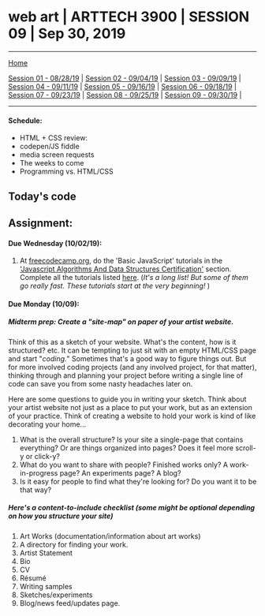 # web art | ARTTECH 3900 | SESSION 09 | Sep 30, 2019
___
<a href="../">Home</a><br>

<a href="https://dougrosman.github.io/saic-webart-fa19/lectures/session01">Session 01 - 08/28/19</a> |
<a href="https://dougrosman.github.io/saic-webart-fa19/lectures/session02">Session 02 - 09/04/19</a> |
<a href="https://dougrosman.github.io/saic-webart-fa19/lectures/session03">Session 03 - 09/09/19</a> |
<a href="https://dougrosman.github.io/saic-webart-fa19/lectures/session04">Session 04 - 09/11/19</a> |
<a href="https://dougrosman.github.io/saic-webart-fa19/lectures/session05">Session 05 - 09/16/19</a> |
<a href="https://dougrosman.github.io/saic-webart-fa19/lectures/session06">Session 06 - 09/18/19</a> |
<a href="https://dougrosman.github.io/saic-webart-fa19/lectures/session07">Session 07 - 09/23/19</a> |
<a href="https://dougrosman.github.io/saic-webart-fa19/lectures/session08">Session 08 - 09/25/19</a> |
<a href="https://dougrosman.github.io/saic-webart-fa19/lectures/session09">Session 09 - 09/30/19</a> |

___

#### Schedule:
* HTML + CSS review:
* codepen/JS fiddle
* media screen requests
* The weeks to come
* Programming vs. HTML/CSS

## Today's code



## Assignment:
#### Due Wednesday (10/02/19):
1. At <a href="https://learn.freecodecamp.org/" target="_blank"> freecodecamp.org</a>, do the 'Basic JavaScript' tutorials in the <a href="../images/fcc-1.png" target="_blank">'Javascript Algorithms And Data Structures Certification'</a> section. Complete all the tutorials listed <a href="../images/fcc-2.png" target="_blank">here</a>. (<em>It's a long list! But some of them go really fast. These tutorials start at the very beginning! </em>)

#### Due Monday (10/09):
##### Midterm prep: Create a "site-map" on paper of your artist website.
Think of this as a sketch of your website. What's the content, how is it structured? etc. It can be tempting to just sit with an empty HTML/CSS page and start "_coding._" Sometimes that's a good way to figure things out. But for more involved coding projects (and any involved project, for that matter), thinking through and planning your project before writing a single line of code can save you from some nasty headaches later on.

Here are some questions to guide you in writing your sketch. Think about your artist website not just as a place to put your work, but as an extension of your practice. Think of creating a website to hold your work is kind of like decorating your home...

1. What is the overall structure? Is your site a single-page that contains everything? Or are things organized into pages? Does it feel more scroll-y or click-y?
2. What do you want to share with people? Finished works only? A work-in-progress page? An experiments page? A blog?
3. Is it easy for people to find what they're looking for? Do you want it to be that way?

##### Here's a content-to-include checklist (some might be optional depending on how you structure your site)
1. Art Works (documentation/information about art works)
1. A directory for finding your work.
1. Artist Statement
1. Bio
1. CV
1. Résumé
1. Writing samples
1. Sketches/experiments
1. Blog/news feed/updates page.


